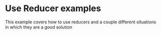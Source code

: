 # Use Reducer examples

This example covers how to use reducers and a couple different situations in which they are a good solution
